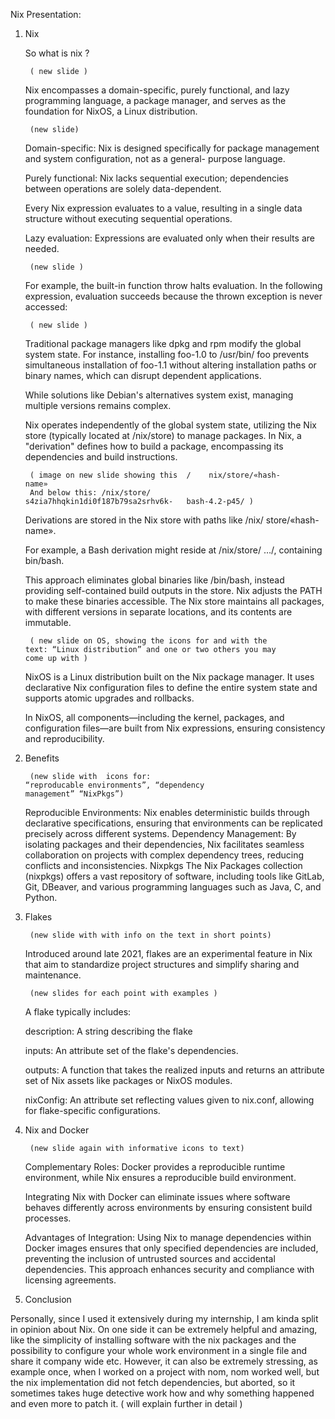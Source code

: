 Nix Presentation:

1. Nix

	So what is nix ? 

		( new slide )

	Nix encompasses a domain-specific, purely functional, and 	lazy programming language, a package manager, and serves 	as the foundation for NixOS, a Linux distribution.

		
		(new slide)

	Domain-specific: Nix is designed specifically for package 		management and system configuration, not as a general-		purpose language.

	Purely functional: Nix lacks sequential execution; 			dependencies between operations are solely data-dependent.

	Every Nix expression evaluates to a value, resulting in a single 	data structure without executing sequential operations.
	
	Lazy evaluation: Expressions are evaluated only when their 	results are needed.
	
		(new slide )

	For example, the built-in function throw halts evaluation. In the 	following expression, evaluation succeeds because the thrown 	exception is never accessed:

		( new slide )

	Traditional package managers like dpkg and rpm modify the 	global system state. For instance, installing foo-1.0 to /usr/bin/	foo prevents simultaneous installation of foo-1.1 without 		altering installation paths or binary names, which can disrupt 	dependent applications.
	
	While solutions like Debian's alternatives system exist, 			managing multiple versions remains complex.


	Nix operates independently of the global system state, 			utilizing the Nix store (typically located at /nix/store) to 		manage packages.
	In Nix, a "derivation" defines how to build a package, 			encompassing its dependencies and build instructions.


		( image on new slide showing this  /	nix/store/«hash-			name»
		And below this: /nix/store/									s4zia7hhqkin1di0f187b79sa2srhv6k-	bash-4.2-p45/ )
	
	Derivations are stored in the Nix store with paths like /nix/		store/«hash-name».

	For example, a Bash derivation might reside at /nix/store/		…/, 	containing bin/bash.
	
	This approach eliminates global binaries like /bin/bash, 		instead providing self-contained build outputs in the store.
	Nix adjusts the PATH to make these binaries accessible.
	The Nix store maintains all packages, with different versions in 	separate locations, and its contents are immutable.

	
		( new slide on OS, showing the icons for and with the 			text: “Linux distribution” and one or two others you may 		come up with ) 
	
	NixOS is a Linux distribution built on the Nix package 			manager. It uses declarative Nix configuration files to define 	the entire system state and supports atomic upgrades and 		rollbacks.
	
	In NixOS, all components—including the kernel, packages, and 	configuration files—are built from Nix expressions, ensuring 	consistency and reproducibility.



2. Benefits 

		(new slide with  icons for: 									“reproducable environments”, “dependency					 management” “NixPkgs”)
	
	Reproducible Environments:
	Nix enables deterministic builds through declarative 			specifications, ensuring that environments can be replicated 	precisely across different systems.
	Dependency Management:
	By isolating packages and their dependencies, Nix facilitates 	seamless collaboration on projects with complex dependency 	trees, reducing conflicts and inconsistencies.
	Nixpkgs
	The Nix Packages collection (nixpkgs) offers a vast repository 	of software, including tools like GitLab, Git, DBeaver, and 		various programming languages such as Java, C, and Python.

3. Flakes

		(new slide with with info on the text in short points)
	
	Introduced around late 2021, flakes are an experimental 		feature in Nix that aim to standardize project structures and 	simplify sharing and maintenance.

		(new slides for each point with examples )

	A flake typically includes:
	
	description: A string describing the flake
	
	inputs: An attribute set of the flake's dependencies.
	
	outputs: A function that takes the realized inputs and returns 	an attribute set of Nix assets like packages or NixOS modules.
	
	nixConfig: An attribute set reflecting values given to nix.conf, 	allowing for flake-specific configurations.

4. Nix and Docker

		(new slide again with informative icons to text)

	Complementary Roles: 
	Docker provides a reproducible 	runtime environment, while 		Nix ensures a reproducible build environment. 

	Integrating Nix with Docker can eliminate issues where 			software behaves differently across environments by 			ensuring consistent build processes.

	Advantages of Integration:
	Using Nix to manage dependencies within Docker images 		ensures that only specified dependencies are included, 		preventing the inclusion of untrusted sources and accidental 	dependencies. 
	This approach enhances security and compliance with 			licensing agreements.
	

5. Conclusion

Personally, since I used it extensively during my internship, I am kinda split in opinion about Nix. On one side it can be extremely helpful and amazing, like the simplicity of installing software with the nix packages and the possibility to configure your whole work environment in a single file and share it company wide etc.
However, it can also be extremely stressing, as example once, when I worked on a project with nom, nom worked well, but the nix implementation did not fetch dependencies, but aborted, so it sometimes takes huge detective work how and why something happened and even more to patch it. ( will explain further in detail )

